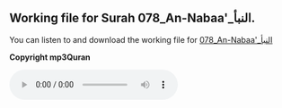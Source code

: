 
## Working file for Surah 078_An-Nabaa'_النبأ.

You can listen to and download the working file for [078_An-Nabaa'_النبأ](https://server13.mp3quran.net/husr/078.mp3)

**Copyright mp3Quran**

<audio controls src="https://server13.mp3quran.net/husr/078.mp3"></audio>
